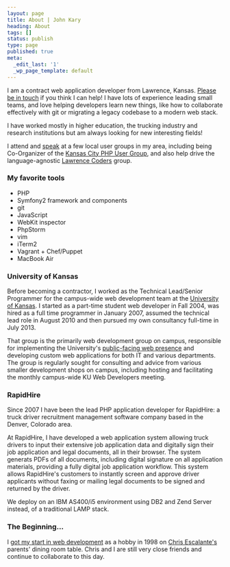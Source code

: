 ```yaml
---
layout: page
title: About | John Kary
heading: About
tags: []
status: publish
type: page
published: true
meta:
  _edit_last: '1'
  _wp_page_template: default
---
```

I am a contract web application developer from Lawrence, Kansas. [Please
be in touch](http://johnkary.net/contact) if you think I can help! I have
lots of experience leading small teams, and love helping developers learn
new things, like how to collaborate effectively with git or migrating a
legacy codebase to a modern web stack.

I have worked mostly in higher education, the trucking industry and research
institutions but am always looking for new interesting fields!

I attend and [speak](http://johnkary.net/talks) at a few local user groups in my area, including
being Co-Organizer of the [Kansas City PHP User Group][], and also help drive
the language-agnostic [Lawrence Coders][] group.

### My favorite tools

- PHP
- Symfony2 framework and components
- git
- JavaScript
- WebKit inspector
- PhpStorm
- vim
- iTerm2
- Vagrant + Chef/Puppet
- MacBook Air

### University of Kansas

Before becoming a contractor, I worked as the Technical Lead/Senior
Programmer for the campus-wide web development team at the [University
of Kansas](http://www.ku.edu).
I started as a part-time student web developer in Fall 2004, was
hired as a full time programmer in January 2007, assumed the technical
lead role in August 2010 and then pursued my own consultancy full-time
in July 2013.

That group is the primarily web development group on campus, responsible
for implementing the University's [public-facing web presence][] and
developing custom web applications for both IT and various departments.
The group is regularly sought for consulting and advice from various
smaller development shops on campus, including hosting and facilitating the
monthly campus-wide KU Web Developers meeting.

### RapidHire

Since 2007 I have been the lead PHP application developer for RapidHire: a
truck driver recruitment management software company based in the Denver,
Colorado area.

At RapidHire, I have developed a web application system allowing truck
drivers to input their extensive job application data and digitally sign
their job application and legal documents, all in their browser. The system
generats PDFs of all documents, including digital signature on all application
materials, providing a fully digital job application workflow. This system
allows RapidHire's customers to instantly screen and approve driver applicants
without faxing or mailing legal documents to be signed and returned by the
driver.

We deploy on an IBM AS400/i5 environment using DB2 and Zend Server instead, of
a traditional LAMP stack.

### The Beginning&hellip;

I [got my start in web development][] as a hobby in 1998 on [Chris
Escalante's][] parents' dining room table. Chris and I are still very
close friends and continue to collaborate to this day.

  [Kansas City PHP User Group]: http://www.meetup.com/kcphpug/
  [Lawrence Coders]: http://www.meetup.com/Lawrence-Coders/
  [public-facing web presence]: http://www.ku.edu
  [got my start in web development]: http://cjonline.com/stories/102900/kid_iconcepts.shtml
  [Chris Escalante's]: http://cescalante.com/
